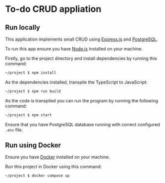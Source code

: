 # To-do CRUD appliation

## Run locally

This application implements small CRUD using [Express.js](https://expressjs.com/) and [PostgreSQL](https://www.postgresql.org/).

To run this app ensure you have [Node.js](https://nodejs.org/) installed on your machine.

Firstly, go to the project directory and install dependencies by running this command: 

```bash
~/project $ npm install 
```

As the dependencies installed, transpile the TypeScript to JavaScript:

```bash
~/project $ npm run build
```

As the code is transpiled you can run the program by running the following command:

```bash
~/project $ npm start
```

Ensure that you have PostgreSQL database running with correct configured `.env` file.

## Run using Docker

Ensure you have [Docker](https://www.docker.com/) installed on your machine.

Run this project in Docker using this command:

```bash
~/project $ docker compose up
```